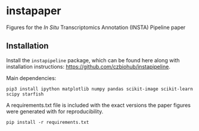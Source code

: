 # instapaper

Figures for the _In Situ_ Transcriptomics Annotation (INSTA) Pipeline paper

## Installation
Install the `instapipeline` package, which can be found here along with installation instructions: https://github.com/czbiohub/instapipeline.

Main dependencies:

`pip3 install ipython matplotlib numpy pandas scikit-image scikit-learn scipy starfish`

A requirements.txt file is included with the exact versions the paper figures were generated with for reproducibility.

`pip install -r requirements.txt`
